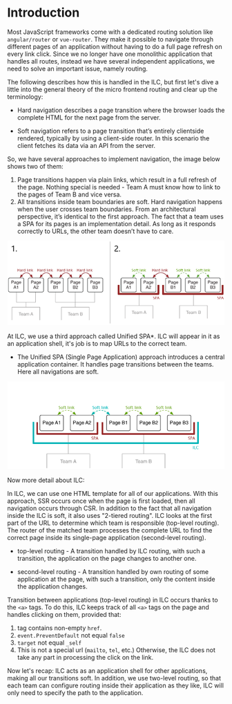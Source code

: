 # Introduction

Most JavaScript frameworks come with a dedicated routing solution
like `angular/router` or `vue-router`. They make it possible to
navigate through different pages of an application without having to
do a full page refresh on every link click.
Since we no longer have one monolithic application that handles all routes, instead we have several independent applications, we need to solve an important issue, namely routing.

The following describes how this is handled in the ILC, but first let's dive a little into the general theory of the micro frontend routing and clear up the terminology:

 - Hard navigation describes a page transition where the browser
 loads the complete HTML for the next page from the server.

 - Soft navigation refers to a page transition that’s entirely clientside rendered, typically by using a client-side router. In this
 scenario the client fetches its data via an API from the server.

 So, we have several approaches to implement navigation, the image below shows two of them:

  1.  Page transitions happen via plain links, which result in a full refresh of the page. Nothing special is needed - Team A must know how to link to the pages of Team B and vice versa.
  2. All transitions inside team boundaries are soft. Hard navigation happens when the user crosses team boundaries. From an architectural perspective, it’s identical to the first approach. The fact that a team uses a SPA for its pages is an implementation detail. As long as it responds correctly to URLs, the other team doesn’t have to care.

 ![Introdaction demo](../assets/routes/introduction-demo.png)

At ILC, we use a third approach called Unified SPA*.
ILC will appear in it as an application shell, it's job is to map URLs to the correct team.

 * The Unified SPA (Single Page Application) approach introduces a central application container. It handles page transitions between the teams. Here all navigations are soft.

 ![Introdaction demo](../assets/routes/introduction-demo2.png)

Now more detail about ILC:

 In ILC, we can use one HTML template for all of our applications. With this approach, SSR occurs once when the page is first loaded, then all navigation occurs through CSR. In addition to the fact that all navigation inside the ILC is soft, it also uses "2-tiered routing".
 ILC looks at the first part of the URL to determine which team is responsible (top-level routing). The router of the matched team processes the complete URL to find the correct page inside its single-page application (second-level routing).

 - top-level routing - A transition handled by ILC routing, with such a transition, the application on the page changes to another one.

 - second-level routing - A transition handled by own routing of some application at the page, with such a transition, only the content inside the application changes.

 Transition between applications (top-level routing) in ILC occurs thanks to the `<a>` tags. To do this, ILC keeps track of all `<a>` tags on the page and handles clicking on them, provided that:
 1. tag contains non-empty `href`.
 2. `event.PreventDefault` not equal `false`
 3. `target` not equal `_self`
 4. This is not a special url (`mailto`, `tel`, etc.)
 Otherwise, the ILC does not take any part in processing the click on the link.

Now let's recap:
 ILC acts as an application shell for other applications, making all our transitions soft. In addition, we use two-level routing, so that each team can configure routing inside their application as they like, ILC will only need to specify the path to the application.